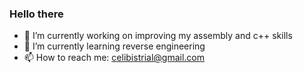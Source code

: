 ### Hello there
- 🔭 I’m currently working on improving my assembly and c++ skills
- 🌱 I’m currently learning reverse engineering
- 📫 How to reach me: celibistrial@gmail.com
<!--
**Celibistrial/Celibistrial** is a ✨ _special_ ✨ repository because its `README.md` (this file) appears on your GitHub profile.

Here are some ideas to get you started:

- 🔭 I’m currently working on ...
- 🌱 I’m currently learning ...
- 👯 I’m looking to collaborate on ...
- 🤔 I’m looking for help with ...
- 💬 Ask me about ...
- 📫 How to reach me: ...
- 😄 Pronouns: ...
- ⚡ Fun fact: ...
-->

